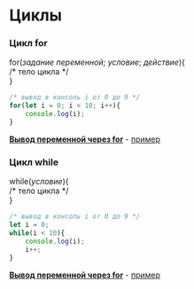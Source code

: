 # Циклы 

### Цикл **for**  

for(*задание переменной*; *условие*; *действие*){  
    /* тело цикла */  
}  
```javascript
/* вывод в консоль i от 0 до 9 */
for(let i = 0; i < 10; i++){
    console.log(i);
}   
```
[**Вывод переменной через for**](https://github.com/VipBender/JavaScript/blob/master/JS/Cycle/CycleFor.html)
\-
[пример](https://codepen.io/VipBender/pen/bGdQKqW)  

### Цикл **while**  

while(*условие*){  
    /* тело цикла */  
}  
```javascript
/* вывод в консоль i от 0 до 9 */
let i = 0;
while(i < 10){  
    console.log(i);
    i++;
}   
```
[**Вывод переменной через for**](https://github.com/VipBender/JavaScript/blob/master/JS/Cycle/CycleWhile.html)
\-
[пример](https://codepen.io/VipBender/pen/oNXQypN)  